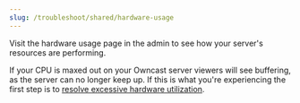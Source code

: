 ```yaml
---
slug: /troubleshoot/shared/hardware-usage
---
```

Visit the hardware usage page in the admin to see how your server's resources are performing.

If your CPU is maxed out on your Owncast server viewers will see buffering, as the server can no longer keep up. If this is what you're experiencing the first step is to [resolve excessive hardware utilization](/troubleshoot/hardware-usage).
